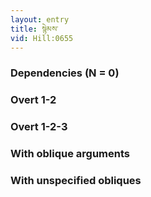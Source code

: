 ```yaml
---
layout: entry
title: སྙེམས་
vid: Hill:0655
---
```

### Dependencies (N = 0)


### Overt 1-2


### Overt 1-2-3


### With oblique arguments


### With unspecified obliques

